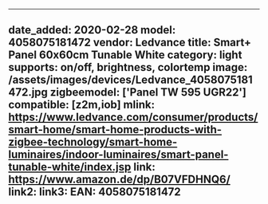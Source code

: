 
---
date_added: 2020-02-28
model: 4058075181472
vendor: Ledvance
title: Smart+ Panel 60x60cm Tunable White
category: light
supports: on/off, brightness, colortemp
image: /assets/images/devices/Ledvance_4058075181472.jpg
zigbeemodel: ['Panel TW 595 UGR22']
compatible: [z2m,iob]
mlink: https://www.ledvance.com/consumer/products/smart-home/smart-home-products-with-zigbee-technology/smart-home-luminaires/indoor-luminaires/smart-panel-tunable-white/index.jsp
link: https://www.amazon.de/dp/B07VFDHNQ6/
link2: 
link3: 
EAN: 4058075181472
---
